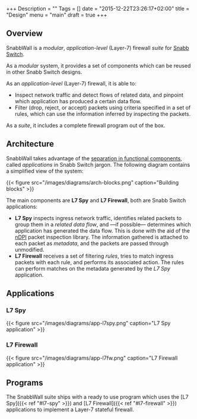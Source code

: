 +++
Description = ""
Tags = []
date = "2015-12-22T23:26:17+02:00"
title = "Design"
menu = "main"
draft = true
+++

## Overview

<span class="appname">SnabbWall</span> is a *modular*, *application-level* (Layer-7) firewall *suite* for [Snabb Switch](http://snabb.co).

As a *modular* system, it provides a set of components which can be reused in other Snabb Switch designs.

As an *application-level* (Layer-7) firewall, it is able to:

* Inspect network traffic and detect flows of related data, and pinpoint which application has produced a certain data flow.
* Filter (drop, reject, or accept) packets using criteria specified in a set of rules, which can use the information inferred by inspecting the packets.

As a *suite*, it includes a complete firewall program out of the box.


## Architecture

<span class="appname">SnabbWall</Span> takes advantage of the [separation in functional components](https://github.com/SnabbCo/snabbswitch/blob/master/src/README.md#introduction), called *applications* in Snabb Switch jargon. The following diagram contains a simplified view of the system:

{{< figure src="/images/diagrams/arch-blocks.png" caption="Building blocks" >}}

The main components are **L7 Spy** and **L7 Firewall**, both are Snabb Switch applications:

* **L7 Spy** inspects ingress network traffic, identifies related packets to group them in a *related data flow*, and —if possible— determines which application has generated the data flow. This is done with the aid of the [nDPI](http://www.ntop.org/products/deep-packet-inspection/ndpi/) packet inspection library. The information gathered is attached to each packet as *metadata*, and the packets are passed through unmodified.
* **L7 Firewall** receives a set of filtering *rules*, tries to match ingress packets with each rule, and performs its associated action. The rules can perform matches on the metadata generated by the *L7 Spy* application.


## Applications

### L7 Spy

{{< figure src="/images/diagrams/app-l7spy.png" caption="L7 Spy application" >}}

### L7 Firewall

{{< figure src="/images/diagrams/app-l7fw.png" caption="L7 Firewall application" >}}


## Programs

The <span class="appname">SnabbWall</span> suite ships with a ready to use program which uses the [L7 Spy]({{< ref "#l7-spy" >}}) and [L7 Firewall]({{< ref "#l7-firewall" >}}) applications to implement a Layer-7 stateful firewall.




